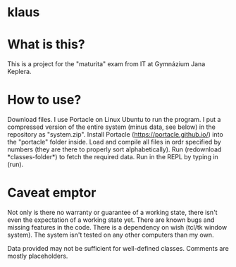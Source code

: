 # klaus

# What is this?

This is a project for the "maturita" exam from IT at Gymnázium Jana Keplera.

# How to use?

Download files. I use Portacle on Linux Ubuntu to run the program. I put a compressed version of the entire system (minus data, see below) in the repository as "system.zip". Install Portacle (https://portacle.github.io/) into the "portacle" folder inside. Load and compile all files in ordr specified by numbers (they are there to properly sort alphabetically). Run (redownload \*classes-folder\*) to fetch the required data. Run in the REPL by typing in (run).

# Caveat emptor

Not only is there no warranty or guarantee of a working state, there isn't even the expectation of a working state yet. There are known bugs and missing features in the code. There is a dependency on wish (tcl/tk window system). The system isn't tested on any other computers than my own.

Data provided may not be sufficient for well-defined classes. Comments are mostly placeholders.
